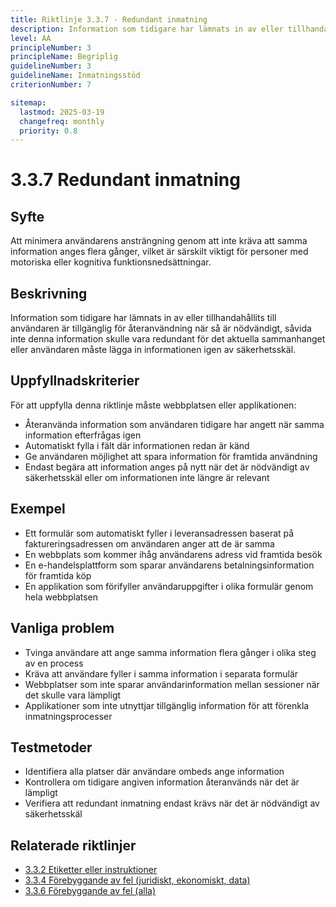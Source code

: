 ```yaml
---
title: Riktlinje 3.3.7 - Redundant inmatning
description: Information som tidigare har lämnats in av eller tillhandahållits till användaren är tillgänglig för återanvändning när så är nödvändigt, såvida inte denna information skulle vara redundant för det aktuella sammanhanget eller användaren måste lägga in informationen igen av säkerhetsskäl.
level: AA
principleNumber: 3
principleName: Begriplig
guidelineNumber: 3
guidelineName: Inmatningsstöd
criterionNumber: 7

sitemap:
  lastmod: 2025-03-19
  changefreq: monthly
  priority: 0.8
---
```


# 3.3.7 Redundant inmatning

## Syfte

Att minimera användarens ansträngning genom att inte kräva att samma information anges flera gånger, vilket är särskilt viktigt för personer med motoriska eller kognitiva funktionsnedsättningar.

## Beskrivning

Information som tidigare har lämnats in av eller tillhandahållits till användaren är tillgänglig för återanvändning när så är nödvändigt, såvida inte denna information skulle vara redundant för det aktuella sammanhanget eller användaren måste lägga in informationen igen av säkerhetsskäl.

## Uppfyllnadskriterier

För att uppfylla denna riktlinje måste webbplatsen eller applikationen:

- Återanvända information som användaren tidigare har angett när samma information efterfrågas igen
- Automatiskt fylla i fält där informationen redan är känd
- Ge användaren möjlighet att spara information för framtida användning
- Endast begära att information anges på nytt när det är nödvändigt av säkerhetsskäl eller om informationen inte längre är relevant

## Exempel

- Ett formulär som automatiskt fyller i leveransadressen baserat på faktureringsadressen om användaren anger att de är samma
- En webbplats som kommer ihåg användarens adress vid framtida besök
- En e-handelsplattform som sparar användarens betalningsinformation för framtida köp
- En applikation som förifyller användaruppgifter i olika formulär genom hela webbplatsen

## Vanliga problem

- Tvinga användare att ange samma information flera gånger i olika steg av en process
- Kräva att användare fyller i samma information i separata formulär
- Webbplatser som inte sparar användarinformation mellan sessioner när det skulle vara lämpligt
- Applikationer som inte utnyttjar tillgänglig information för att förenkla inmatningsprocesser

## Testmetoder

- Identifiera alla platser där användare ombeds ange information
- Kontrollera om tidigare angiven information återanvänds när det är lämpligt
- Verifiera att redundant inmatning endast krävs när det är nödvändigt av säkerhetsskäl

## Relaterade riktlinjer

- [3.3.2 Etiketter eller instruktioner](/wcag/3/3/2/etiketter-eller-instruktioner)
- [3.3.4 Förebyggande av fel (juridiskt, ekonomiskt, data)](/wcag/3/3/4/forebyggande-av-fel-juridiskt-ekonomiskt-data)
- [3.3.6 Förebyggande av fel (alla)](/wcag/3/3/6/forebyggande-av-fel-alla)
